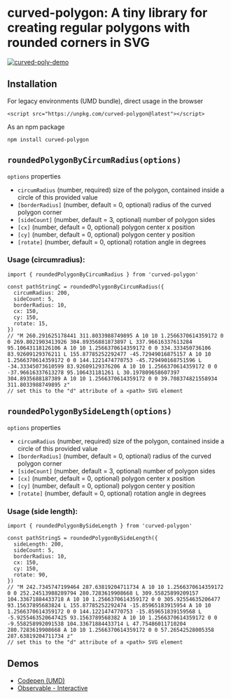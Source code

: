 # curved-polygon: A tiny library for creating regular polygons with rounded corners in SVG

[![curved-poly-demo](https://user-images.githubusercontent.com/5955802/161431592-26629d30-1332-406d-9aa9-86f8614e3be7.gif)](https://observablehq.com/@shreshthmohan/curved-polygon)

## Installation

For legacy environments (UMD bundle), direct usage in the browser

```
<script src="https://unpkg.com/curved-polygon@latest"></script>
```

As an npm package

```
npm install curved-polygon
```

## `roundedPolygonByCircumRadius(options)`

`options` properties

- `circumRadius` (number, required) size of the polygon, contained inside a circle of this provided value
- `[borderRadius]` (number, default = 0, optional) radius of the curved polygon corner
- `[sideCount]` (number, default = 3, optional) number of polygon sides
- `[cx]` (number, default = 0, optional) polygon center x position
- `[cy]` (number, default = 0, optional) polygon center y position
- `[rotate]` (number, default = 0, optional) rotation angle in degrees

### Usage (circumradius):

```
import { roundedPolygonByCircumRadius } from 'curved-polygon'

const pathStringC = roundedPolygonByCircumRadius({
  circumRadius: 200,
  sideCount: 5,
  borderRadius: 10,
  cx: 150,
  cy: 150,
  rotate: 15,
})
// "M 260.291625178441 311.8033988749895 A 10 10 1.2566370614359172 0 0 269.8021903413926 304.89356881873897 L 337.96616337613284 95.10643118126106 A 10 10 1.2566370614359172 0 0 334.333450736106 83.92609129376211 L 155.87785252292477 -45.72949016875157 A 10 10 1.2566370614359172 0 0 144.1221474770753 -45.729490168751596 L -34.33345073610599 83.92609129376206 A 10 10 1.2566370614359172 0 0 -37.96616337613278 95.106431181261 L 30.197809658607397 304.8935688187389 A 10 10 1.2566370614359172 0 0 39.708374821558934 311.8033988749895 z"
// set this to the "d" attribute of a <path> SVG element
```

## `roundedPolygonBySideLength(options)`

`options` properties

- `circumRadius` (number, required) size of the polygon, contained inside a circle of this provided value
- `[borderRadius]` (number, default = 0, optional) radius of the curved polygon corner
- `[sideCount]` (number, default = 3, optional) number of polygon sides
- `[cx]` (number, default = 0, optional) polygon center x position
- `[cy]` (number, default = 0, optional) polygon center y position
- `[rotate]` (number, default = 0, optional) rotation angle in degrees

### Usage (side length):

```
import { roundedPolygonBySideLength } from 'curved-polygon'

const pathStringS = roundedPolygonBySideLength({
  sideLength: 200,
  sideCount: 5,
  borderRadius: 10,
  cx: 150,
  cy: 150,
  rotate: 90,
})
// "M 242.7345747199464 287.63819204711734 A 10 10 1.2566370614359172 0 0 252.24513988289794 280.7283619908668 L 309.55825899209157 104.33671884433718 A 10 10 1.2566370614359172 0 0 305.92554635206477 93.15637895683824 L 155.87785252292474 -15.85965183915954 A 10 10 1.2566370614359172 0 0 144.1221474770753 -15.859651839159568 L -5.9255463520647425 93.1563789568382 A 10 10 1.2566370614359172 0 0 -9.558258992091538 104.33671884433714 L 47.75486011710204 280.7283619908668 A 10 10 1.2566370614359172 0 0 57.26542528005358 287.63819204711734 z"
// set this to the "d" attribute of a <path> SVG element
```

## Demos

- [Codepen (UMD)](https://codepen.io/shreshthmohan/pen/mdpqaPY)
- [Observable - Interactive](https://observablehq.com/@shreshthmohan/curved-polygon)
